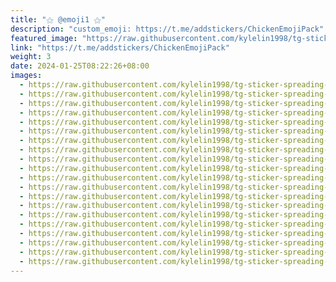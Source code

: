 ```yaml
---
title: "⚝ @emoji1 ⚝"
description: "custom_emoji: https://t.me/addstickers/ChickenEmojiPack"
featured_image: "https://raw.githubusercontent.com/kylelin1998/tg-sticker-spreading-worldwide-images/main/img/1fa40df5-04cf-42ca-ad77-ba56049ba419.jpg"
link: "https://t.me/addstickers/ChickenEmojiPack"
weight: 3
date: 2024-01-25T08:22:26+08:00
images:
  - https://raw.githubusercontent.com/kylelin1998/tg-sticker-spreading-worldwide-images/main/img/1fa40df5-04cf-42ca-ad77-ba56049ba419.jpg
  - https://raw.githubusercontent.com/kylelin1998/tg-sticker-spreading-worldwide-images/main/img/3c6844e8-ddb3-47de-85bb-70457053adda.jpg
  - https://raw.githubusercontent.com/kylelin1998/tg-sticker-spreading-worldwide-images/main/img/4efcf044-e870-4a5d-8f2f-e66a28b0077a.jpg
  - https://raw.githubusercontent.com/kylelin1998/tg-sticker-spreading-worldwide-images/main/img/57c6f524-bc4e-4336-8486-622f817dd8eb.jpg
  - https://raw.githubusercontent.com/kylelin1998/tg-sticker-spreading-worldwide-images/main/img/85608900-2fcc-4e79-bc94-f5eb1f6b3a0a.jpg
  - https://raw.githubusercontent.com/kylelin1998/tg-sticker-spreading-worldwide-images/main/img/e23d0930-1494-4c31-bd22-fb3daedfa1eb.jpg
  - https://raw.githubusercontent.com/kylelin1998/tg-sticker-spreading-worldwide-images/main/img/d56d557b-02e8-4e00-b436-0d2481bd2802.jpg
  - https://raw.githubusercontent.com/kylelin1998/tg-sticker-spreading-worldwide-images/main/img/3574e36e-c3e1-46a7-ae79-96d4f41736ad.jpg
  - https://raw.githubusercontent.com/kylelin1998/tg-sticker-spreading-worldwide-images/main/img/53406a5c-73e5-48a2-bc2a-fa48b3b934ba.jpg
  - https://raw.githubusercontent.com/kylelin1998/tg-sticker-spreading-worldwide-images/main/img/09c5c482-3b6f-4277-ba47-8f2ebe3cb047.jpg
  - https://raw.githubusercontent.com/kylelin1998/tg-sticker-spreading-worldwide-images/main/img/7ccd6c90-e53e-4e70-bce3-5eb3fde5c2a2.jpg
  - https://raw.githubusercontent.com/kylelin1998/tg-sticker-spreading-worldwide-images/main/img/78b5951f-59d9-4076-bda2-5c087ea6428e.jpg
  - https://raw.githubusercontent.com/kylelin1998/tg-sticker-spreading-worldwide-images/main/img/1c746b87-7b18-4291-bde1-ceed2a13331e.jpg
  - https://raw.githubusercontent.com/kylelin1998/tg-sticker-spreading-worldwide-images/main/img/08aa0860-29a2-4a18-b0e0-b53c04ccf007.jpg
  - https://raw.githubusercontent.com/kylelin1998/tg-sticker-spreading-worldwide-images/main/img/0600ab1a-2f60-46bf-a69d-ad3a58d1a577.jpg
  - https://raw.githubusercontent.com/kylelin1998/tg-sticker-spreading-worldwide-images/main/img/5f86ac8d-45fc-404b-869d-cfd2bfc5778d.jpg
  - https://raw.githubusercontent.com/kylelin1998/tg-sticker-spreading-worldwide-images/main/img/848f9063-8513-432e-ace4-f363e37f8528.jpg
  - https://raw.githubusercontent.com/kylelin1998/tg-sticker-spreading-worldwide-images/main/img/3c5663a9-d232-4173-b476-d70626ab24f6.jpg
  - https://raw.githubusercontent.com/kylelin1998/tg-sticker-spreading-worldwide-images/main/img/58061f87-4d3a-4729-be42-acd9b40b9ce2.jpg
  - https://raw.githubusercontent.com/kylelin1998/tg-sticker-spreading-worldwide-images/main/img/8559f806-b277-414d-883b-599d1dfa6fc5.jpg
---
```

